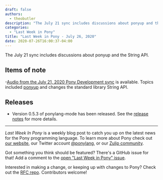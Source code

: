 ```yaml
---
draft: false
authors:
  - theobutler
description: "The July 21 sync includes discussions about ponyup and the String API."
categories:
  - "Last Week in Pony"
title: "Last Week in Pony - July 26, 2020"
date: 2020-07-26T16:00:37-04:00
---
```


The July 21 sync includes discussions about ponyup and the String API.
<!-- more -->

## Items of note

-[Audio from the July 21, 2020 Pony Development sync](https://sync-recordings.ponylang.io/r/2020_07_21.m4a) is available. Topics included [ponyup](https://github.com/ponylang/ponyup) and changes the standard library String API.

## Releases

- Version 0.5.3 of ponylang-mode has been released. See the [release notes](https://github.com/ponylang/ponylang-mode/releases/tag/0.5.3) for more details.

---

_Last Week In Pony_ is a weekly blog post to catch you up on the latest news for the Pony programming language. To learn more about Pony check out [our website](https://ponylang.io), our Twitter account [@ponylang](https://twitter.com/ponylang), or our [Zulip community](https://ponylang.zulipchat.com).

Got something you think should be featured? There's a GitHub issue for that! Add a comment to the [open "Last Week in Pony" issue](https://github.com/ponylang/ponylang.github.io/issues?q=is%3Aissue+is%3Aopen+label%3Alast-week-in-pony).

Interested in making a change, or keeping up with changes to Pony? Check out the [RFC repo](https://github.com/ponylang/rfcs). Contributors welcome!
